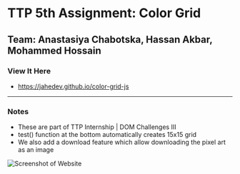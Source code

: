 # TTP 5th Assignment: Color Grid
## Team: Anastasiya Chabotska, Hassan Akbar, Mohammed Hossain

### View It Here
- https://jahedev.github.io/color-grid-js
---
### Notes
- These are part of TTP Internship | DOM Challenges III
- test() function at the bottom automatically creates 15x15 grid
- We also add a download feature which allow downloading the pixel art as an image

![Screenshot of Website](https://i.imgur.com/Qfc9IE7.jpg)
